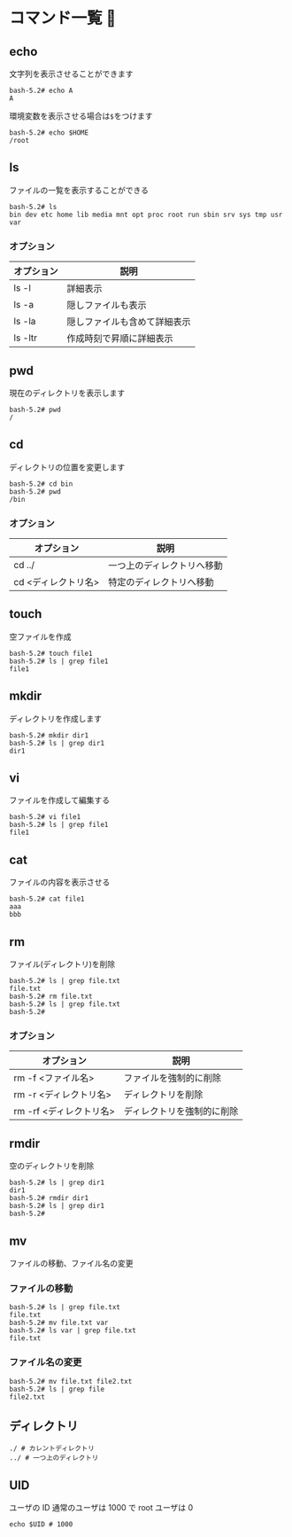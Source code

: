 # コマンド一覧 🐧

## echo

文字列を表示させることができます

```
bash-5.2# echo A
A
```

環境変数を表示させる場合は`$`をつけます

```
bash-5.2# echo $HOME
/root
```

## ls

ファイルの一覧を表示することができる

```
bash-5.2# ls
bin dev etc home lib media mnt opt proc root run sbin srv sys tmp usr var
```

### オプション

| オプション | 説明                         |
| ---------- | ---------------------------- |
| ls -l      | 詳細表示                     |
| ls -a      | 隠しファイルも表示           |
| ls -la     | 隠しファイルも含めて詳細表示 |
| ls -ltr    | 作成時刻で昇順に詳細表示     |

## pwd

現在のディレクトリを表示します

```
bash-5.2# pwd
/
```

## cd

ディレクトリの位置を変更します

```
bash-5.2# cd bin
bash-5.2# pwd
/bin
```

### オプション

| オプション          | 説明                       |
| ------------------- | -------------------------- |
| cd ../              | 一つ上のディレクトリへ移動 |
| cd <ディレクトリ名> | 特定のディレクトリへ移動   |

## touch

空ファイルを作成

```
bash-5.2# touch file1
bash-5.2# ls | grep file1
file1
```

## mkdir

ディレクトリを作成します

```
bash-5.2# mkdir dir1
bash-5.2# ls | grep dir1
dir1
```

## vi

ファイルを作成して編集する

```
bash-5.2# vi file1
bash-5.2# ls | grep file1
file1
```

## cat

ファイルの内容を表示させる

```
bash-5.2# cat file1
aaa
bbb
```

## rm

ファイル(ディレクトリ)を削除

```
bash-5.2# ls | grep file.txt
file.txt
bash-5.2# rm file.txt
bash-5.2# ls | grep file.txt
bash-5.2#
```

### オプション

| オプション              | 説明                       |
| ----------------------- | -------------------------- |
| rm -f <ファイル名>      | ファイルを強制的に削除     |
| rm -r <ディレクトリ名>  | ディレクトリを削除         |
| rm -rf <ディレクトリ名> | ディレクトリを強制的に削除 |

## rmdir

空のディレクトリを削除

```
bash-5.2# ls | grep dir1
dir1
bash-5.2# rmdir dir1
bash-5.2# ls | grep dir1
bash-5.2#
```

## mv

ファイルの移動、ファイル名の変更

### ファイルの移動

```
bash-5.2# ls | grep file.txt
file.txt
bash-5.2# mv file.txt var
bash-5.2# ls var | grep file.txt
file.txt
```

### ファイル名の変更

```
bash-5.2# mv file.txt file2.txt
bash-5.2# ls | grep file
file2.txt
```

## ディレクトリ

```
./ # カレントディレクトリ
../ # 一つ上のディレクトリ
```

## UID

ユーザの ID
通常のユーザは 1000 で root ユーザは 0

```
echo $UID # 1000
```
